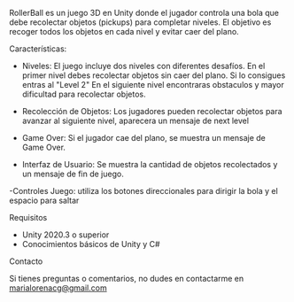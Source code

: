 RollerBall es un juego 3D en Unity donde el jugador controla una bola que debe recolectar objetos (pickups) para completar niveles. El objetivo es recoger todos los objetos en cada nivel y evitar caer del plano.

 Características:

- Niveles: El juego incluye dos niveles con diferentes desafíos. 
    En el primer nivel debes recolectar objetos sin caer del plano. Si lo consigues entras al "Level 2"
    En el siguiente nivel encontraras obstaculos y mayor dificultad para recolectar objetos.

- Recolección de Objetos: Los jugadores pueden recolectar objetos para avanzar al siguiente nivel, aparecera un mensaje de next level

- Game Over: Si el jugador cae del plano, se muestra un mensaje de Game Over.

- Interfaz de Usuario: Se muestra la cantidad de objetos recolectados y un mensaje de fin de juego.

-Controles Juego: utiliza los botones direccionales para dirigir la bola y el espacio para saltar

 Requisitos

- Unity 2020.3 o superior
- Conocimientos básicos de Unity y C#

Contacto

Si tienes preguntas o comentarios, no dudes en contactarme en marialorenacg@gmail.com